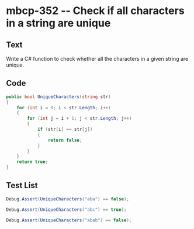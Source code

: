 # mbcp-352 -- Check if all characters in a string are unique

## Text

Write a C# function to check whether all the characters in a given string are unique.

## Code

```csharp
public bool UniqueCharacters(string str)
{
    for (int i = 0; i < str.Length; i++)
    {
        for (int j = i + 1; j < str.Length; j++)
        {
            if (str[i] == str[j])
            {
                return false;
            }
        }
    }
    return true;
}
```

## Test List

```csharp
Debug.Assert(UniqueCharacters("aba") == false);
```

```csharp
Debug.Assert(UniqueCharacters("abc") == true);
```

```csharp
Debug.Assert(UniqueCharacters("abab") == false);
```
